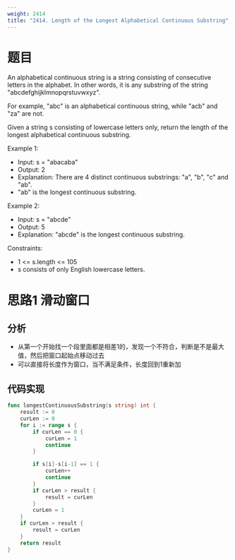 ```yaml
---
weight: 2414
title: "2414. Length of the Longest Alphabetical Continuous Substring"
---
```


# 题目

An alphabetical continuous string is a string consisting of consecutive letters in the alphabet. In other words, it is any substring of the string "abcdefghijklmnopqrstuvwxyz".

For example, "abc" is an alphabetical continuous string, while "acb" and "za" are not.

Given a string s consisting of lowercase letters only, return the length of the longest alphabetical continuous substring.

Example 1:
- Input: s = "abacaba"
- Output: 2
- Explanation: There are 4 distinct continuous substrings: "a", "b", "c" and "ab".
- "ab" is the longest continuous substring.

Example 2:
- Input: s = "abcde"
- Output: 5
- Explanation: "abcde" is the longest continuous substring.

Constraints:
- 1 <= s.length <= 105
- s consists of only English lowercase letters.


# 思路1 滑动窗口

## 分析

- 从第一个开始找一个段里面都是相差1的，发现一个不符合，判断是不是最大值，然后把窗口起始点移动过去
- 可以直接将长度作为窗口，当不满足条件，长度回到1重新加

## 代码实现

```go
func longestContinuousSubstring(s string) int {
	result := 0
	curLen := 0
	for i := range s {
		if curLen == 0 {
			curLen = 1
			continue
		}

		if s[i]-s[i-1] == 1 {
			curLen++
			continue
		}
		if curLen > result {
			result = curLen
		}
		curLen = 1
	}
	if curLen > result {
		result = curLen
	}
	return result
}
```
